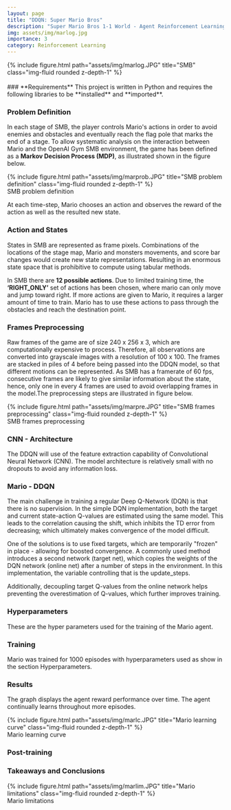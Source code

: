 ```yaml
---
layout: page
title: "DDQN: Super Mario Bros"
description: "Super Mario Bros 1-1 World - Agent Reinforcement Learning with DDQN algorithm"
img: assets/img/marlog.jpg
importance: 3
category: Reinforcement Learning
---
```

<div class="row justify-content-sm-center">
    <div class="col-sm mt-3 mt-md-0">
        {% include figure.html path="assets/img/marlog.JPG" title="SMB" class="img-fluid rounded z-depth-1" %}
    </div>
</div>
<br/>
### **Requirements**
This project is written in Python and requires the following libraries to be **installed** and **imported**. 
<script src="https://gist.github.com/mphamsy/4d92a28f58e7ad4efa2842fc757aa96c.js"></script>

### **Problem Definition**

In each stage of SMB, the player controls Mario's actions in order to avoid enemies and obstacles and eventually reach the flag pole that marks the end of a stage.  To allow systematic analysis on the interaction between Mario and the OpenAI Gym SMB environment, the game has been defined as a **Markov Decision Process (MDP)**, as illustrated shown in the figure below. 

<div class="row justify-content-sm-center">
    <div class="col-sm mt-3 mt-md-0">
        {% include figure.html path="assets/img/marprob.JPG" title="SMB problem definition" class="img-fluid rounded z-depth-1" %}
    </div>
</div>
<div class="caption">
    SMB problem definition
</div>

At each time-step, Mario chooses an action and observes the reward of the action as well as the resulted new state.

### **Action and States**

States in SMB are represented as frame pixels. Combinations of the locations of the stage map, Mario and monsters movements, and score bar changes would create new state representations. Resulting in an enormous state space that is prohibitive to compute using tabular methods. 

In SMB there are **12 possible actions**. Due to limited training time, the **‘RIGHT_ONLY’** set of actions has been chosen, where mario can only move and jump toward right. If more actions are given to Mario, it requires a larger amount of time to train. Mario has to use these actions to pass through the obstacles and reach the destination point.

### **Frames Preprocessing**

Raw frames of the game are of size 240 x 256 x 3, which are computationally expensive to process. Therefore, all observations are converted into grayscale images with a resolution of 100 x 100. The frames are stacked in piles of 4 before being passed into the DDQN model, so that different motions can be represented. As SMB has a framerate of 60 fps, consecutive frames are likely to give similar information about the state, hence, only one in every 4 frames are used to avoid overlapping frames in the model.The preprocessing steps are illustrated in figure below.

<div class="row justify-content-sm-center">
    <div class="col-sm mt-3 mt-md-0">
        {% include figure.html path="assets/img/marpre.JPG" title="SMB frames preprocessing" class="img-fluid rounded z-depth-1" %}
    </div>
</div>
<div class="caption">
    SMB frames preprocessing
</div>

<script src="https://gist.github.com/mphamsy/76f7d90574949c6dc461561a75cfd5e1.js"></script>

### **CNN - Architecture**
The DDQN will use of the feature extraction capability of Convolutional Neural Network (CNN). The model architecture is relatively small with no dropouts to avoid any information loss.

<script src="https://gist.github.com/mphamsy/06d5b5545a6153451266f3d59481b8ae.js"></script>

### **Mario - DDQN**

The main challenge in training a regular Deep Q-Network (DQN) is that there is no supervision. In the simple DQN implementation, both the target and current state-action Q-values are estimated using the same model. This leads to the correlation causing the shift, which inhibits the TD error from decreasing; which ultimately makes convergence of the model difficult.

One of the solutions is to use fixed targets, which are temporarily "frozen" in place - allowing for boosted convergence. A commonly used method introduces a second network (target net), which copies the weights of the DQN network (online net) after a number of steps in the environment. In this implementation, the variable controlling that is the update_steps.

Additionally, decoupling target Q-values from the online network helps preventing the overestimation of Q-values, which further improves training.

<script src="https://gist.github.com/mphamsy/ef16b972d1ab67883927432c39d02dff.js"></script>

### **Hyperparameters**

These are the hyper parameters used for the training of the Mario agent.

<script src="https://gist.github.com/mphamsy/e24819104e14a457fc88a8e45df7e981.js"></script>

### **Training**

Mario was trained for 1000 episodes with hyperparameters used as show in the section Hyperparameters.

<script src="https://gist.github.com/mphamsy/a5e821d0df38383744008110080e6e87.js"></script>

### **Results**

The graph displays the agent reward performance over time. The agent continually learns throughout more episodes.

<div class="row justify-content-sm-center">
    <div class="col-sm mt-3 mt-md-0">
        {% include figure.html path="assets/img/marlc.JPG" title="Mario learning curve" class="img-fluid rounded z-depth-1" %}
    </div>
</div>
<div class="caption">
    Mario learning curve
</div>

### **Post-training**

### **Takeaways and Conclusions**

<div class="row justify-content-sm-center">
    <div class="col-sm mt-3 mt-md-0">
        {% include figure.html path="assets/img/marlim.JPG" title="Mario limitations" class="img-fluid rounded z-depth-1" %}
    </div>
</div>
<div class="caption">
    Mario limitations
</div>
